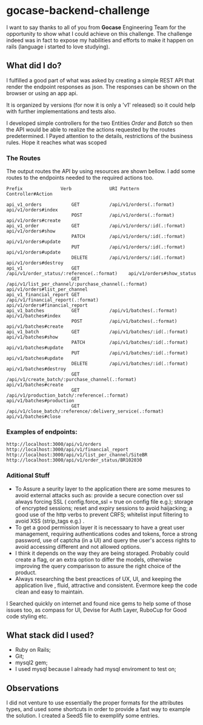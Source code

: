 # gocase-backend-challenge
I want to say thanks to all of you from **Gocase** Engineering Team for the opportunity to show what I could achieve on this challenge. The challenge indeed was in fact to expose my habilities and efforts to make it happen on rails (language i started to love studying). 

## What did I do?
I fulfilled a good part of what was asked by creating a simple REST API that render the endpoint responses as json. The responses can be shown on the browser or using an app api.

It is organized by versions (for now it is only a 'v1' released) so it could help with further implementations and tests also.

I developed simple controllers for the two Entities *Order* and *Batch* so then the API would be able to realize the actions requested by the routes predetermined. I Payed attention to the details, restrictions of the business rules. Hope it reaches what was scoped

### The Routes
The output routes the API by using resources are shown bellow. I add some routes to the endpoints needed to the required actions too. 
```  
Prefix              Verb              URI Pattern                                  Controller#Action

api_v1_orders           GET           /api/v1/orders(.:format)                     api/v1/orders#index
                        POST          /api/v1/orders(.:format)                     api/v1/orders#create
api_v1_order            GET           /api/v1/orders/:id(.:format)                 api/v1/orders#show
                        PATCH         /api/v1/orders/:id(.:format)                 api/v1/orders#update
                        PUT           /api/v1/orders/:id(.:format)                 api/v1/orders#update
                        DELETE        /api/v1/orders/:id(.:format)                 api/v1/orders#destroy
api_v1                  GET           /api/v1/order_status/:reference(.:format)    api/v1/orders#show_status
                        GET           /api/v1/list_per_channel/:purchase_channel(.:format) api/v1/orders#list_per_channel
api_v1_financial_report GET           /api/v1/financial_report(.:format)           api/v1/orders#financial_report
api_v1_batches          GET           /api/v1/batches(.:format)                    api/v1/batches#index
                        POST          /api/v1/batches(.:format)                    api/v1/batches#create
api_v1_batch            GET           /api/v1/batches/:id(.:format)                api/v1/batches#show
                        PATCH         /api/v1/batches/:id(.:format)                api/v1/batches#update
                        PUT           /api/v1/batches/:id(.:format)                api/v1/batches#update
                        DELETE        /api/v1/batches/:id(.:format)                api/v1/batches#destroy
                        GET           /api/v1/create_batch/:purchase_channel(.:format)           api/v1/batches#create
                        GET           /api/v1/production_batch/:reference(.:format)    api/v1/batches#production
                        GET           /api/v1/close_batch/:reference/:delivery_service(.:format) api/v1/batches#close

```

### Examples of endpoints:

```
http://localhost:3000/api/v1/orders
http://localhost:3000/api/v1/financial_report
http://localhost:3000/api/v1/list_per_channel/SiteBR
http://localhost:3000/api/v1/order_status/BR102030

```
### Aditional Stuff

- To Assure a seurity layer to the application there are some mesures to avoid external attacks such as: provide a secure conection over ssl always forcing SSL ( config.force_ssl = true on config file e.g.); storage of encrypted sessions; reset and expiry sessions to avoid haijacking; a good use of the http verbs to prevent CRFS; whitelist input filtering to avoid XSS (strip_tags e.g.) .
- To get a good permission layer it is necessaary to have a great user management, requiring authentications codes and tokens, force a strong password, use of captcha (in a UI) and query the user's access rights to avoid accessing different and not allowed options.
- I think it depends on the way they are being storaged. Probably could create a flag, or an extra option to differ the models, otherwise improving the query comparisson to assure the right choice of the product.
- Always researching the best preactices of UX, UI, and keeping the application live , fluid, attractive and consistent. Evermore keep the code clean and easy to maintain.

I Searched quickly on internet and found nice gems to help some of those issues too, as compass for UI, Devise for Auth Layer, RuboCup for Good code styling etc.

## What stack did I used?
- Ruby on Rails;
- Git;
- mysql2 gem;
- I used mysql because I already had mysql enviroment to test on;

## Observations
I did not venture to use essentially the proper formats for the attributes types, and used some shortcuts in order to provide a fast way to example the solution.
I created a SeedS file to exemplify some entries.
